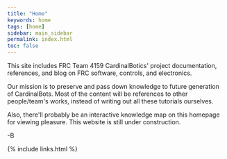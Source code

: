 ```yaml
---
title: "Home"
keywords: home
tags: [home]
sidebar: main_sidebar
permalink: index.html
toc: false
---
```


This site includes FRC Team 4159 CardinalBotics' project documentation, references, and blog on FRC software, controls, and electronics.

Our mission is to preserve and pass down knowledge to future generation of CardinalBots. Most of the content will be references to other people/team's works, instead of writing out all these tutorials ourselves.

Also, there'll probably be an interactive knowledge map on this homepage for viewing pleasure. This website is still under construction.

\-B

{% include links.html %}
